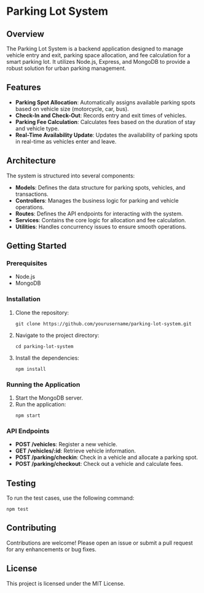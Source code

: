 # Parking Lot System

## Overview
The Parking Lot System is a backend application designed to manage vehicle entry and exit, parking space allocation, and fee calculation for a smart parking lot. It utilizes Node.js, Express, and MongoDB to provide a robust solution for urban parking management.

## Features
- **Parking Spot Allocation**: Automatically assigns available parking spots based on vehicle size (motorcycle, car, bus).
- **Check-In and Check-Out**: Records entry and exit times of vehicles.
- **Parking Fee Calculation**: Calculates fees based on the duration of stay and vehicle type.
- **Real-Time Availability Update**: Updates the availability of parking spots in real-time as vehicles enter and leave.

## Architecture
The system is structured into several components:
- **Models**: Defines the data structure for parking spots, vehicles, and transactions.
- **Controllers**: Manages the business logic for parking and vehicle operations.
- **Routes**: Defines the API endpoints for interacting with the system.
- **Services**: Contains the core logic for allocation and fee calculation.
- **Utilities**: Handles concurrency issues to ensure smooth operations.

## Getting Started

### Prerequisites
- Node.js
- MongoDB

### Installation
1. Clone the repository:
   ```
   git clone https://github.com/yourusername/parking-lot-system.git
   ```
2. Navigate to the project directory:
   ```
   cd parking-lot-system
   ```
3. Install the dependencies:
   ```
   npm install
   ```

### Running the Application
1. Start the MongoDB server.
2. Run the application:
   ```
   npm start
   ```

### API Endpoints
- **POST /vehicles**: Register a new vehicle.
- **GET /vehicles/:id**: Retrieve vehicle information.
- **POST /parking/checkin**: Check in a vehicle and allocate a parking spot.
- **POST /parking/checkout**: Check out a vehicle and calculate fees.

## Testing
To run the test cases, use the following command:
```
npm test
```

## Contributing
Contributions are welcome! Please open an issue or submit a pull request for any enhancements or bug fixes.

## License
This project is licensed under the MIT License.